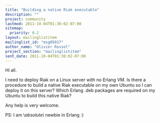 ```yaml
---
title: "Building a native Riak executable"
description: ""
project: community
lastmod: 2011-10-04T01:30:02-07:00
sitemap:
  priority: 0.2
layout: mailinglistitem
mailinglist_id: "msg05017"
author_name: "Olivier Rossel"
project_section: "mailinglistitem"
sent_date: 2011-10-04T01:30:02-07:00
---
```



Hi all.

I need to deploy Riak on a Linux server with no Erlang VM.
Is there a procedure to build a native Riak executable on my own Ubuntu
so I can deploy it on this server?
Which Erlang .deb packages are required on my Ubuntu to build this native Riak?

Any help is very welcome.

PS: I am \\*absolute\\* newbie in Erlang :)

